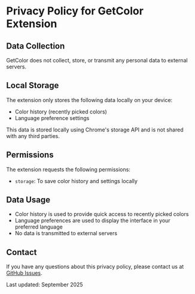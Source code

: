 # Privacy Policy for GetColor Extension

## Data Collection

GetColor does not collect, store, or transmit any personal data to external servers.

## Local Storage

The extension only stores the following data locally on your device:
- Color history (recently picked colors)
- Language preference settings

This data is stored locally using Chrome's storage API and is not shared with any third parties.

## Permissions

The extension requests the following permissions:
- `storage`: To save color history and settings locally

## Data Usage

- Color history is used to provide quick access to recently picked colors
- Language preferences are used to display the interface in your preferred language
- No data is transmitted to external servers

## Contact

If you have any questions about this privacy policy, please contact us at [GitHub Issues](https://github.com/GeekAtTeam/GetColor/issues).

Last updated: September 2025
